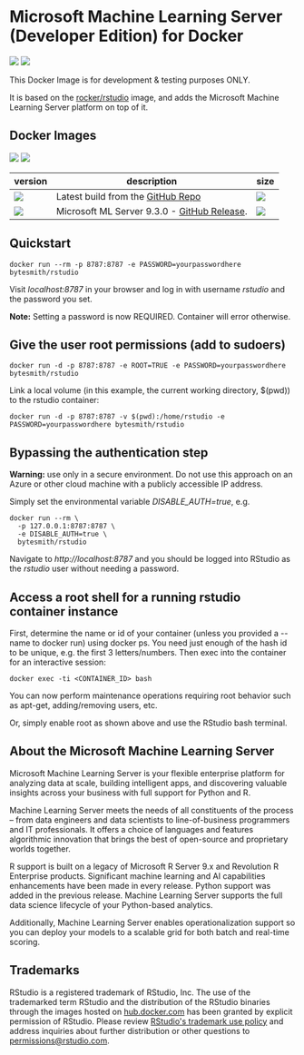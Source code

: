 # Microsoft Machine Learning Server (Developer Edition) for Docker

[![](https://img.shields.io/github/license/mashape/apistatus.svg)](https://github.com/SaschaDittmann/docker-images-rstudio)
[![](https://img.shields.io/github/tag/SaschaDittmann/docker-images-rstudio.svg)](https://github.com/SaschaDittmann/docker-images-rstudio)

This Docker Image is for development & testing purposes ONLY.

It is based on the [rocker/rstudio](https://hub.docker.com/r/rocker/rstudio-stable/) image, and adds the Microsoft Machine Learning Server platform on top of it.

## Docker Images

[![](https://img.shields.io/docker/pulls/bytesmith/rstudio.svg)](https://hub.docker.com/r/bytesmith/rstudio)
[![](https://img.shields.io/docker/automated/bytesmith/rstudio.svg)](https://hub.docker.com/r/bytesmith/rstudio/builds)

version          | description                               | size 
---------------- | ----------------------------------------- | ------
[![](https://images.microbadger.com/badges/version/bytesmith/rstudio.svg)](https://hub.docker.com/r/bytesmith/rstudio) | Latest build from the [GitHub Repo](https://github.com/SaschaDittmann/docker-images-rstudio) | [![](https://images.microbadger.com/badges/image/bytesmith/rstudio.svg)](https://microbadger.com/images/bytesmith/rstudio)
[![](https://images.microbadger.com/badges/version/bytesmith/rstudio:9.3.0.svg)](https://hub.docker.com/r/bytesmith/rstudio) | Microsoft ML Server 9.3.0 - [GitHub Release](https://github.com/SaschaDittmann/docker-images-rstudio/releases/tag/9.3.0).  | [![](https://images.microbadger.com/badges/image/bytesmith/rstudio:9.3.0.svg)](https://microbadger.com/images/bytesmith/rstudio:9.3.0)

## Quickstart
```
docker run --rm -p 8787:8787 -e PASSWORD=yourpasswordhere bytesmith/rstudio
```

Visit *localhost:8787* in your browser and log in with username *rstudio* and the password you set. 

**Note:** Setting a password is now REQUIRED. Container will error otherwise.

## Give the user root permissions (add to sudoers)
```
docker run -d -p 8787:8787 -e ROOT=TRUE -e PASSWORD=yourpasswordhere bytesmith/rstudio
```

Link a local volume (in this example, the current working directory, $(pwd)) to the rstudio container:

```
docker run -d -p 8787:8787 -v $(pwd):/home/rstudio -e PASSWORD=yourpasswordhere bytesmith/rstudio
```

## Bypassing the authentication step

**Warning:** use only in a secure environment. Do not use this approach on an
Azure or other cloud machine with a publicly accessible IP address.

Simply set the environmental variable *DISABLE_AUTH=true*, e.g.

```
docker run --rm \
  -p 127.0.0.1:8787:8787 \
  -e DISABLE_AUTH=true \
  bytesmith/rstudio
```

Navigate to *http://localhost:8787* and you should be logged into RStudio as
the *rstudio* user without needing a password.

## Access a root shell for a running rstudio container instance
First, determine the name or id of your container (unless you provided a --name to docker run) using docker ps. You need just enough of the hash id to be unique, e.g. the first 3 letters/numbers. Then exec into the container for an interactive session:

```
docker exec -ti <CONTAINER_ID> bash
```

You can now perform maintenance operations requiring root behavior such as apt-get, adding/removing users, etc.

Or, simply enable root as shown above and use the RStudio bash terminal.

## About the Microsoft Machine Learning Server

Microsoft Machine Learning Server is your flexible enterprise platform for analyzing data at scale, building intelligent apps, and discovering valuable insights across your business with full support for Python and R.

Machine Learning Server meets the needs of all constituents of the process – from data engineers and data scientists to line-of-business programmers and IT professionals. It offers a choice of languages and features algorithmic innovation that brings the best of open-source and proprietary worlds together.

R support is built on a legacy of Microsoft R Server 9.x and Revolution R Enterprise products. Significant machine learning and AI capabilities enhancements have been made in every release. Python support was added in the previous release. Machine Learning Server supports the full data science lifecycle of your Python-based analytics.

Additionally, Machine Learning Server enables operationalization support so you can deploy your models to a scalable grid for both batch and real-time scoring.

## Trademarks ##

RStudio is a registered trademark of RStudio, Inc.  The use of the trademarked term RStudio and the distribution of the RStudio binaries through the images hosted on [hub.docker.com](https://registry.hub.docker.com/) has been granted by explicit permission of RStudio.  Please review [RStudio's trademark use policy](http://www.rstudio.com/about/trademark/) and address inquiries about further distribution or other questions to [permissions@rstudio.com](mailto:permissions@rstudio.com).
